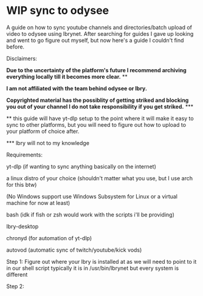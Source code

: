 # WIP sync to odysee
A guide on how to sync youtube channels and directories/batch upload of video to odysee using lbrynet. 
After searching for guides I gave up looking and went to go figure out myself, but now here's a guide I couldn't find before.

Disclaimers:

**Due to the uncertainty of the platform's future I recommend archiving everything locally till it becomes more clear.**  **

**I am not affiliated with the team behind odysee or lbry.** 

**Copyrighted material has the possiblity of getting striked and blocking you out of your channel I do not take responsibility if you get striked.** ***

** this guide will have yt-dlp setup to the point where it will make it easy to sync to other platforms, but you will need to figure out how to upload to your platform of choice after. 

*** lbry will not to my knowledge 

Requirements: 

yt-dlp (if wanting to sync anything basically on the internet)

a linux distro of your choice (shouldn't matter what you use, but I use arch for this btw)

(No Windows support use Windows Subsystem for Linux or a virtual machine for now at least) 

bash (idk if fish or zsh would work with the scripts i'll be providing)

lbry-desktop

chronyd (for automation of yt-dlp)

autovod (automatic sync of twitch/youtube/kick vods) 


Step 1:
Figure out where your lbry is installed at as we will need to point to it in our shell script typically it is in /usr/bin/lbrynet but every system is different

Step 2: 
